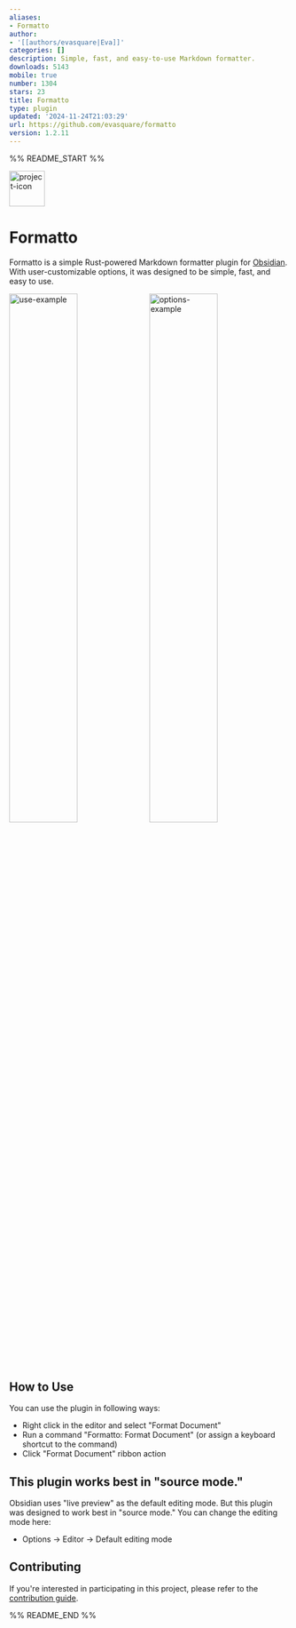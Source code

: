 ```yaml
---
aliases:
- Formatto
author:
- '[[authors/evasquare|Eva]]'
categories: []
description: Simple, fast, and easy-to-use Markdown formatter.
downloads: 5143
mobile: true
number: 1304
stars: 23
title: Formatto
type: plugin
updated: '2024-11-24T21:03:29'
url: https://github.com/evasquare/formatto
version: 1.2.11
---
```


%% README_START %%

<img src="https://raw.githubusercontent.com/evasquare/formatto/HEAD/images/icon.png" alt="project-icon" width="64">

# Formatto
Formatto is a simple Rust-powered Markdown formatter plugin for
[Obsidian](https://obsidian.md). With user-customizable options, it was
designed to be simple, fast, and easy to use.

<div>
    <img alt="use-example" width="49.4%" src="./images/example1.gif">
    <img alt="options-example" width="49.4%" src="./images/example2.png">
</div>


## How to Use
You can use the plugin in following ways:

- Right click in the editor and select "Format Document"
- Run a command "Formatto: Format Document" (or assign a keyboard shortcut to the command)
- Click "Format Document" ribbon action


## This plugin works best in "source mode."
Obsidian uses "live preview" as the default editing mode. But this plugin was designed to work best in "source mode." You can change the editing mode here:

- Options -> Editor -> Default editing mode


## Contributing
If you're interested in participating in this project, please refer to the
[contribution guide](https://github.com/evasquare/formatto/blob/main/CONTRIBUTING.md).

%% README_END %%